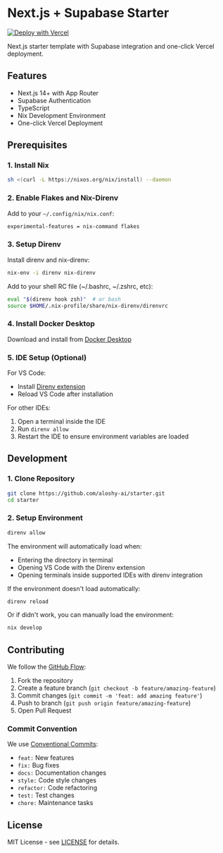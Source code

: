 # Next.js + Supabase Starter

[![Deploy with Vercel](https://vercel.com/button)](https://vercel.com/new/clone?repository-url=https%3A%2F%2Fgithub.com%2Faloshy-ai%2Fstarter&project-name=nextjs-with-supabase&repository-name=nextjs-with-supabase&integration-ids=oac_VqOgBHqhEoFTPzGkPd7L0iH6)

Next.js starter template with Supabase integration and one-click Vercel deployment.

## Features
- Next.js 14+ with App Router
- Supabase Authentication
- TypeScript
- Nix Development Environment
- One-click Vercel Deployment

## Prerequisites

### 1. Install Nix
```bash
sh <(curl -L https://nixos.org/nix/install) --daemon
```

### 2. Enable Flakes and Nix-Direnv
Add to your `~/.config/nix/nix.conf`:
```bash
experimental-features = nix-command flakes
```

### 3. Setup Direnv
Install direnv and nix-direnv:
```bash
nix-env -i direnv nix-direnv
```

Add to your shell RC file (~/.bashrc, ~/.zshrc, etc):
```bash
eval "$(direnv hook zsh)"  # or bash
source $HOME/.nix-profile/share/nix-direnv/direnvrc
```

### 4. Install Docker Desktop
Download and install from [Docker Desktop](https://www.docker.com/products/docker-desktop)

### 5. IDE Setup (Optional)
For VS Code:
- Install [Direnv extension](https://marketplace.visualstudio.com/items?itemName=cab404.vscode-direnv)
- Reload VS Code after installation

For other IDEs:
1. Open a terminal inside the IDE
2. Run `direnv allow`
3. Restart the IDE to ensure environment variables are loaded

## Development

### 1. Clone Repository
```bash
git clone https://github.com/aloshy-ai/starter.git
cd starter
```

### 2. Setup Environment
```bash
direnv allow
```

The environment will automatically load when:
- Entering the directory in terminal
- Opening VS Code with the Direnv extension
- Opening terminals inside supported IDEs with direnv integration

If the environment doesn't load automatically:
```bash
direnv reload
```

Or if didn't work, you can manually load the environment:
```bash
nix develop
```

## Contributing
We follow the [GitHub Flow](https://docs.github.com/en/get-started/quickstart/github-flow):

1. Fork the repository
2. Create a feature branch (`git checkout -b feature/amazing-feature`)
3. Commit changes (`git commit -m 'feat: add amazing feature'`)
4. Push to branch (`git push origin feature/amazing-feature`)
5. Open Pull Request

### Commit Convention
We use [Conventional Commits](https://www.conventionalcommits.org/):
- `feat:` New features
- `fix:` Bug fixes
- `docs:` Documentation changes
- `style:` Code style changes
- `refactor:` Code refactoring
- `test:` Test changes
- `chore:` Maintenance tasks

## License
MIT License - see [LICENSE](./LICENSE) for details.

